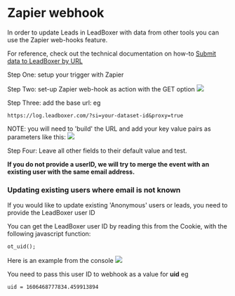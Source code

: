 # Zapier webhook

In order to update Leads in LeadBoxer with data from other tools you can use the Zapier web-hooks feature.&#x20;

For reference, check out the technical documentation on how-to [Submit data to LeadBoxer by URL](https://docs.leadboxer.com/article/105-http-tracking-api)

Step One: setup your trigger with Zapier

Step Two: set-up Zapier web-hook as action with the GET option ![](https://d33v4339jhl8k0.cloudfront.net/docs/assets/565e1cb7c697915b26a5c214/images/5fcf9670388c5a0089e64a72/file-hMqomeJeky.png)

Step Three: add the base url: eg

```
https://log.leadboxer.com/?si=your-dataset-id&proxy=true
```

NOTE: you will need to 'build' the URL and add your key value pairs as parameters like this: ![](https://d33v4339jhl8k0.cloudfront.net/docs/assets/565e1cb7c697915b26a5c214/images/5fcf978c12909d16116dfd7d/file-X8qXtRgkH1.png)

Step Four: Leave all other fields to their default value and test.

**If you do not provide a userID, we will try to merge the event with an existing user with the same email address.**

### Updating existing users where email is not known

If you would like to update existing 'Anonymous' users or leads, you need to provide the LeadBoxer user ID

You can get the LeadBoxer user ID by reading this from the Cookie, with the following javascript function:

```
ot_uid();
```

Here is an example from the console ![](https://d33v4339jhl8k0.cloudfront.net/docs/assets/565e1cb7c697915b26a5c214/images/5fcf91ae471dc000c9affe88/file-ECrBYNfd84.png)

You need to pass this user ID to webhook as a value for **uid** eg

```
uid = 1606468777834.459913894
```
